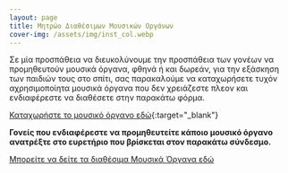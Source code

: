 ```yaml
---
layout: page
title: Μητρώο Διαθέσιμων Μουσικών Οργάνων
cover-img: /assets/img/inst_col.webp
---
```

Σε μία προσπάθεια να διευκολύνουμε την προσπάθεια των γονέων να προμηθευτούν μουσικά όργανα, φθηνά ή και δωρεάν, για την εξάσκηση των παιδιών τους στο σπίτι, σας παρακαλούμε να καταχωρήσετε τυχόν αχρησιμοποίητα μουσικά όργανα που δεν χρειάζεστε πλεον και ενδιαφέρεστε να διαθέσετε στην παρακάτω φόρμα.

[Καταχωρήστε το μουσικό όργανο εδώ](https://docs.google.com/forms/d/e/1FAIpQLSdU3FSFWaFqpxdfmAEHVy88G44oa1w-VaDVM13UXZxVDTqiJg/viewform "Φόρμα καταχώρησης"){:target="_blank"}


**Γονείς που ενδιαφέρεστε να προμηθευτείτε κάποιο μουσικό όργανο ανατρέξτε στο ευρετήριο που βρίσκεται στον παρακάτω σύνδεσμο.**

[Μπορείτε να δείτε τα διαθέσιμα Μουσικά Όργανα εδώ](/site/data/inv "Πίνακας διαθέσιμων μουσικών οργάνων")